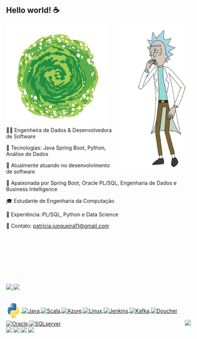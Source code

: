    <div>
 
   
## Hello world! ☕

<img width="210px" align="right"  src="https://raw.githubusercontent.com/Elyabe/Elyabe/master/images/rick-dancing.gif">
<img width="280px" align="left" src="https://raw.githubusercontent.com/Elyabe/elyabe/master/images/portal-3.gif"> 
👩‍💻 Engenheira de Dados & Desenvolvedora de Software

🔧 Tecnologias: Java Spring Boot, Python, Análise de Dados

🏢 Atualmente atuando no desenvolvimento de software

🚀 Apaixonada por Spring Boot, Oracle PL/SQL, Engenharia de Dados e Business Intelligence

🎓 Estudante de Engenharia da Computação

👯 Experiência: PL/SQL, Python e Data Science

📧 Contato: patricia.junqueira11@gmail.com


<br/>
<br/>
<br/>
<br/>
<br/>
<br/>
<br/>
<br/>

<div>
   
<a href="https://github.com/patriciajunqueira">
<img height="180em" src="https://github-readme-stats.vercel.app/api?username=patriciajunqueira&show_icons=true&theme=dracula&include_all_commits=true&count_private=true"/>
<img height="180em" src="https://github-readme-stats.vercel.app/api/top-langs/?username=patriciajunqueira&layout=compact&langs_count=7&theme=dracula"/>
</div>


##   

  <img align="center" alt="Python"      height="50" width="40"      src="https://raw.githubusercontent.com/devicons/devicon/master/icons/python/python-original.svg">
  
  <img align="center" alt="Java"        height="50" width="40"      src="https://cdn.jsdelivr.net/gh/devicons/devicon/icons/java/java-original.svg">
  
  <img align="center" alt="Scala"       height="100" width="55"     src="https://cdn.jsdelivr.net/gh/devicons/devicon/icons/scala/scala-original-wordmark.svg" />
  
  <img align="center" alt="Azure"       height="110" width="55"     src="https://cdn.jsdelivr.net/gh/devicons/devicon/icons/azure/azure-original-wordmark.svg" />  
  
  <img align="center" alt="Linux"       height="40" width="30"      src="https://cdn.jsdelivr.net/gh/devicons/devicon/icons/linux/linux-original.svg" />
  
  <img align="center" alt="Jenkins"     height="40" width="30"      src="https://cdn.jsdelivr.net/gh/devicons/devicon/icons/jenkins/jenkins-original.svg" />
  
  <img align="center" alt="Kafka"       height="40" width="40"      src="https://cdn.jsdelivr.net/gh/devicons/devicon/icons/apachekafka/apachekafka-original.svg" />
  
  <img align="center" alt="Doucher"     height="90" width="40"      src="https://cdn.jsdelivr.net/gh/devicons/devicon/icons/docker/docker-original-wordmark.svg" />
  
  <img align="center" alt="Oracle"      height="60" width="60"      src="https://cdn.jsdelivr.net/gh/devicons/devicon/icons/oracle/oracle-original.svg" />
  
  <img align="center" alt="SQLserver"   height="50" width="40"      src="https://img.icons8.com/color/48/000000/microsoft-sql-server.png"/>
  
          
          
  

 <img align="right" height="280px" width="auto" src="https://firebasestorage.googleapis.com/v0/b/imagem-93c86.appspot.com/o/e425a773-bdc4-4fb3-bd25-539ac71e4a0b-removebg-preview.png?alt=media&token=696f7565-05f9-4c39-bdc5-68afabd81d24"/>


   
<div>
  <a href="https://instagram.com/pat.junqueira" target="_blank"><img src="https://img.shields.io/badge/-Instagram-%23E4405F?style=for-the-badge&logo=instagram&logoColor=white" target="_blank"></a>
 	<a href="https://www.twitch.tv/patrici71127596" target="_blank"><img src="https://img.shields.io/badge/Twitch-9146FF?style=for-the-badge&logo=twitch&logoColor=white" target="_blank"></a>
  <a href = "mailto:patricia.junqueira11@gmail.com"><img src="https://img.shields.io/badge/Gmail-D14836?style=for-the-badge&logo=gmail&logoColor=white" target="_blank"></a>
  <a href="https://www.linkedin.com/in/patricia-miranda-e-silva-7a7030134/" target="_blank"><img src="https://img.shields.io/badge/-LinkedIn-%230077B5?style=for-the-badge&logo=linkedin&logoColor=white" target="_blank"></a>   
</div>
   
##
  

  
